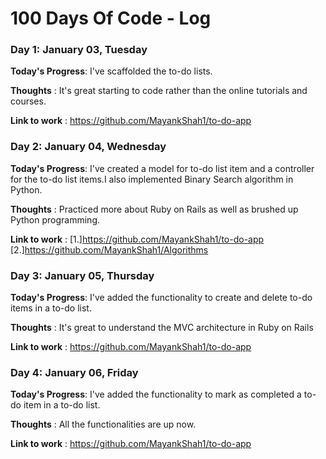 # 100 Days Of Code - Log

### Day 1: January 03, Tuesday

**Today's Progress**: I've scaffolded the to-do lists.

**Thoughts** : It's great starting to code rather than the online tutorials and courses.

**Link to work** : https://github.com/MayankShah1/to-do-app

### Day 2: January 04, Wednesday

**Today's Progress**: I've created a model for to-do list item and a controller for the to-do list items.I also implemented Binary Search algorithm in Python.

**Thoughts** : Practiced more about Ruby on Rails as well as brushed up Python programming.

**Link to work** : 
[1.]https://github.com/MayankShah1/to-do-app
[2.]https://github.com/MayankShah1/Algorithms

### Day 3: January 05, Thursday

**Today's Progress**: I've added the functionality to create and delete to-do items in a to-do list.

**Thoughts** : It's great to understand the MVC architecture in Ruby on Rails

**Link to work** : https://github.com/MayankShah1/to-do-app

### Day 4: January 06, Friday

**Today's Progress**: I've added the functionality to mark as completed a to-do item in a to-do list.

**Thoughts** : All the functionalities are up now.

**Link to work** : https://github.com/MayankShah1/to-do-app
